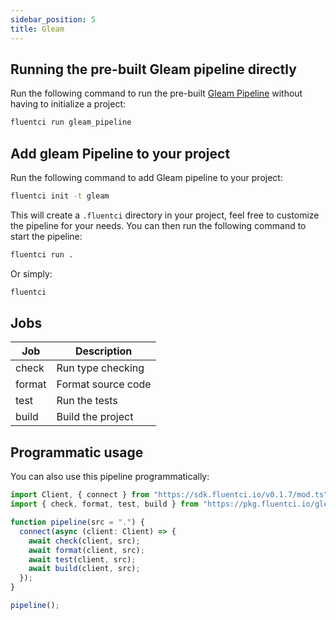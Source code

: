 ```yaml
---
sidebar_position: 5
title: Gleam
---
```



## Running the pre-built Gleam pipeline directly

Run the following command to run the pre-built [Gleam Pipeline](https://github.com/fluent-ci-templates/gleam-pipeline) without having to initialize a project:

```bash
fluentci run gleam_pipeline
```

## Add gleam Pipeline to your project

Run the following command to add Gleam pipeline to your project:

```bash
fluentci init -t gleam
```

This will create a `.fluentci` directory in your project, feel free to customize the pipeline for your needs.
You can then run the following command to start the pipeline:

```bash
fluentci run .
```

Or simply:

```bash
fluentci
```

## Jobs

| Job    | Description         |
| ------ | ------------------- |
| check  | Run type checking   |
| format | Format source code  |
| test   | Run the tests       |
| build  | Build the project   |

## Programmatic usage

You can also use this pipeline programmatically:

```ts
import Client, { connect } from "https://sdk.fluentci.io/v0.1.7/mod.ts";
import { check, format, test, build } from "https://pkg.fluentci.io/gleam_pipeline@v0.3.1/mod.ts";

function pipeline(src = ".") {
  connect(async (client: Client) => {
    await check(client, src);
    await format(client, src);
    await test(client, src);
    await build(client, src);
  });
}

pipeline();
```
